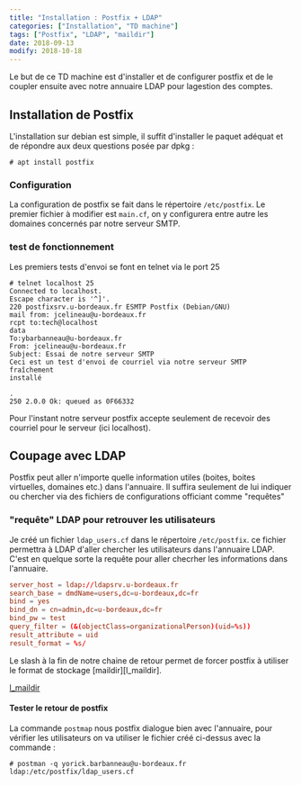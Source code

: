 ```yaml
---
title: "Installation : Postfix + LDAP"
categories: ["Installation", "TD machine"]
tags: ["Postfix", "LDAP", "maildir"]
date: 2018-09-13
modify: 2018-10-18
---
```


Le but de ce TD machine est d'installer et de configurer postfix et de le
coupler ensuite avec notre annuaire LDAP pour lagestion des comptes.

## Installation de Postfix

L'installation sur debian est simple, il suffit d'installer le paquet adéquat et
de répondre aux deux questions posée par dpkg : 

```shell
# apt install postfix
```

### Configuration 

La configuration de postfix se fait dans le répertoire `/etc/postfix`. Le
premier fichier à modifier est `main.cf`, on y configurera entre autre les
domaines concernés par notre serveur SMTP.

### test de fonctionnement

Les premiers tests d'envoi se font en telnet via le port 25

```shell
# telnet localhost 25
Connected to localhost.
Escape character is '^]'.
220 postfixsrv.u-bordeaux.fr ESMTP Postfix (Debian/GNU)
mail from: jcelineau@u-bordeaux.fr
rcpt to:tech@localhost
data
To:ybarbanneau@u-bordeaux.fr
From: jcelineau@u-bordeaux.fr
Subject: Essai de notre serveur SMTP
Ceci est un test d'envoi de courriel via notre serveur SMTP fraîchement
installé

.
250 2.0.0 Ok: queued as 0F66332
```

Pour l'instant notre serveur postfix accepte seulement de recevoir des courriel
pour le serveur (ici localhost).

## Coupage avec LDAP

Postfix peut aller n'importe quelle information utiles (boites, boites
virtuelles, domaines etc.) dans l'annuaire. Il suffira seulement de lui indiquer
ou chercher via des fichiers de configurations officiant comme "requêtes"

### "requête" LDAP pour retrouver les utilisateurs

Je créé un fichier `ldap_users.cf` dans le répertoire `/etc/postfix`. ce fichier
permettra à LDAP d'aller chercher les utilisateurs dans l'annuaire LDAP. C'est
en quelque sorte la requête pour aller checrher les informations dans
l'annuaire.

```conf
server_host = ldap://ldapsrv.u-bordeaux.fr
search_base = dmdName=users,dc=u-bordeaux,dc=fr
bind = yes
bind_dn = cn=admin,dc=u-bordeaux,dc=fr
bind_pw = test
query_filter = (&(objectClass=organizationalPerson)(uid=%s))
result_attribute = uid
result_format = %s/
```

Le slash à la fin de notre chaine de retour permet de forcer postfix à utiliser
le format de stockage [maildir][l_maildir].

[l_maildir](https://fr.wikipedia.org/wiki/Maildir)

#### Tester le retour de postfix

La commande `postmap` nous postfix dialogue bien avec l'annuaire, pour vérifier
les utilisateurs on va utiliser le fichier créé ci-dessus avec la commande :

```shell
# postman -q yorick.barbanneau@u-bordeaux.fr ldap:/etc/postfix/ldap_users.cf
```
